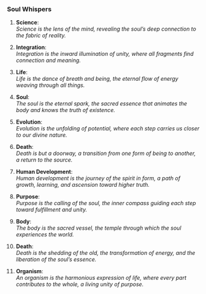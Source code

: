 ### **Soul Whispers**

1. **Science**:  
   *Science is the lens of the mind, revealing the soul’s deep connection to the fabric of reality.*

2. **Integration**:  
   *Integration is the inward illumination of unity, where all fragments find connection and meaning.*

3. **Life**:  
   *Life is the dance of breath and being, the eternal flow of energy weaving through all things.*

4. **Soul**:  
   *The soul is the eternal spark, the sacred essence that animates the body and knows the truth of existence.*

5. **Evolution**:  
   *Evolution is the unfolding of potential, where each step carries us closer to our divine nature.*

6. **Death**:  
   *Death is but a doorway, a transition from one form of being to another, a return to the source.*

7. **Human Development**:  
   *Human development is the journey of the spirit in form, a path of growth, learning, and ascension toward higher truth.*

8. **Purpose**:  
   *Purpose is the calling of the soul, the inner compass guiding each step toward fulfillment and unity.*

9. **Body**:  
   *The body is the sacred vessel, the temple through which the soul experiences the world.*

10. **Death**:  
   *Death is the shedding of the old, the transformation of energy, and the liberation of the soul’s essence.*

11. **Organism**:  
   *An organism is the harmonious expression of life, where every part contributes to the whole, a living unity of purpose.*